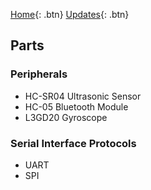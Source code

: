 [Home](https://ramidabit.github.io/ultrabucket/){: .btn}
[Updates](https://ramidabit.github.io/ultrabucket/updates){: .btn}


## Parts

### Peripherals
- HC-SR04 Ultrasonic Sensor
- HC-05 Bluetooth Module
- L3GD20 Gyroscope

### Serial Interface Protocols
- UART
- SPI
